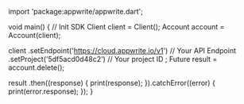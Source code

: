 import 'package:appwrite/appwrite.dart';

void main() { // Init SDK
  Client client = Client();
  Account account = Account(client);

  client
    .setEndpoint('https://cloud.appwrite.io/v1') // Your API Endpoint
    .setProject('5df5acd0d48c2') // Your project ID
  ;
  Future result = account.delete();

  result
    .then((response) {
      print(response);
    }).catchError((error) {
      print(error.response);
  });
}
